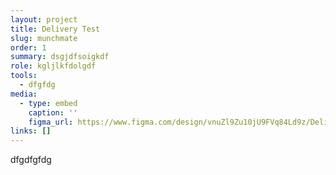 ```yaml
---
layout: project
title: Delivery Test
slug: munchmate
order: 1
summary: dsgjdfsoigkdf
role: kgljlkfdolgdf
tools:
  - dfgfdg
media:
  - type: embed
    caption: ''
    figma_url: https://www.figma.com/design/vnuZl9Zu10jU9FVq84Ld9z/Delivery-App-for-IOS?node-id=0-1
links: []
---
```

dfgdfgfdg
